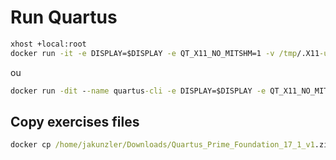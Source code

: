 # Run Quartus

```cmd
xhost +local:root
docker run -it -e DISPLAY=$DISPLAY -e QT_X11_NO_MITSHM=1 -v /tmp/.X11-unix:/tmp/.X11-unix quartus:13.0
```

ou

```cmd
docker run -dit --name quartus-cli -e DISPLAY=$DISPLAY -e QT_X11_NO_MITSHM=1 -v /tmp/.X11-unix:/tmp/.X11-unix quartus:13.0
```

## Copy exercises files

```cmd
docker cp /home/jakunzler/Downloads/Quartus_Prime_Foundation_17_1_v1.zip <container_id>:/home
```
